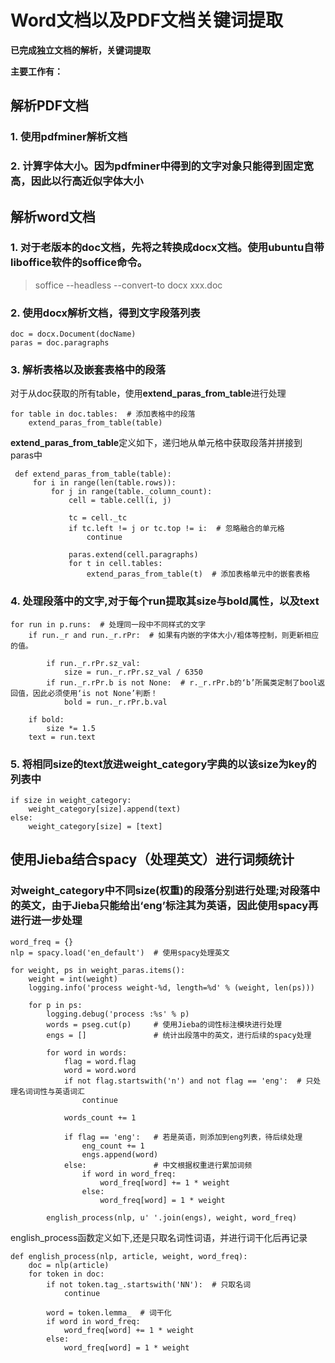 # Word文档以及PDF文档关键词提取
**已完成独立文档的解析，关键词提取**

**主要工作有：**

## 解析PDF文档
### 1. 使用pdfminer解析文档
### 2. 计算字体大小。因为pdfminer中得到的文字对象只能得到固定宽高，因此以行高近似字体大小

## 解析word文档
### 1. 对于老版本的doc文档，先将之转换成docx文档。使用ubuntu自带liboffice软件的soffice命令。
> soffice --headless --convert-to docx xxx.doc

### 2. 使用docx解析文档，得到文字段落列表

    doc = docx.Document(docName)
    paras = doc.paragraphs

### 3. 解析表格以及嵌套表格中的段落

对于从doc获取的所有table，使用**extend_paras_from_table**进行处理

    for table in doc.tables:  # 添加表格中的段落
        extend_paras_from_table(table)

**extend_paras_from_table**定义如下，递归地从单元格中获取段落并拼接到paras中

     def extend_paras_from_table(table):
         for i in range(len(table.rows)):
             for j in range(table._column_count):
                 cell = table.cell(i, j)

                 tc = cell._tc
                 if tc.left != j or tc.top != i:  # 忽略融合的单元格
                     continue
 
                 paras.extend(cell.paragraphs)
                 for t in cell.tables:
                     extend_paras_from_table(t)  # 添加表格单元中的嵌套表格

### 4. 处理段落中的文字,对于每个run提取其size与bold属性，以及text

    for run in p.runs:  # 处理同一段中不同样式的文字
        if run._r and run._r.rPr:  # 如果有内嵌的字体大小/粗体等控制，则更新相应的值。
        
            if run._r.rPr.sz_val:
                size = run._r.rPr.sz_val / 6350
            if run._r.rPr.b is not None:  # r._r.rPr.b的‘b’所属类定制了bool返回值，因此必须使用‘is not None’判断！
                bold = run._r.rPr.b.val

        if bold:
            size *= 1.5
        text = run.text
        
### 5. 将相同size的text放进weight_category字典的以该size为key的列表中
    if size in weight_category:
        weight_category[size].append(text)
    else:
        weight_category[size] = [text]
        
## 使用Jieba结合spacy（处理英文）进行词频统计

### 对weight_category中不同size(权重)的段落分别进行处理;对段落中的英文，由于Jieba只能给出‘eng’标注其为英语，因此使用spacy再进行进一步处理
    word_freq = {}
    nlp = spacy.load('en_default')  # 使用spacy处理英文
    
    for weight, ps in weight_paras.items():
        weight = int(weight)
        logging.info('process weight-%d, length=%d' % (weight, len(ps)))

        for p in ps:
            logging.debug('process :%s' % p)
            words = pseg.cut(p)     # 使用Jieba的词性标注模块进行处理
            engs = []               # 统计出段落中的英文，进行后续的spacy处理

            for word in words:
                flag = word.flag
                word = word.word
                if not flag.startswith('n') and not flag == 'eng':  # 只处理名词词性与英语词汇
                    continue

                words_count += 1

                if flag == 'eng':   # 若是英语，则添加到eng列表，待后续处理
                    eng_count += 1
                    engs.append(word)
                else:               # 中文根据权重进行累加词频
                    if word in word_freq:
                        word_freq[word] += 1 * weight
                    else:
                        word_freq[word] = 1 * weight

            english_process(nlp, u' '.join(engs), weight, word_freq)
            
english_process函数定义如下,还是只取名词性词语，并进行词干化后再记录

    def english_process(nlp, article, weight, word_freq):
        doc = nlp(article)
        for token in doc:
            if not token.tag_.startswith('NN'):  # 只取名词
                continue
    
            word = token.lemma_  # 词干化
            if word in word_freq:
                word_freq[word] += 1 * weight
            else:
                word_freq[word] = 1 * weight